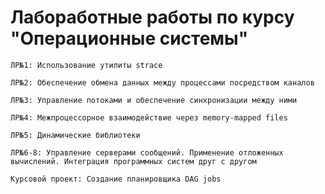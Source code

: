 # Лабоработные работы по курсу "Операционные системы"

`ЛР№1: Использование утилиты strace`

`ЛР№2: Обеспечение обмена данных между процессами посредством каналов`

`ЛР№3: Управление потоками и обеспечение синхронизации между ними`

`ЛР№4: Межпроцессорное взаимодействие через memory-mapped files`

`ЛР№5: Динамические библиотеки`

`ЛР№6-8: Управление серверами сообщений. Применение отложенных вычислений. Интеграция программных систем друг с другом`

`Курсовой проект: Создание планировщика DAG jobs`